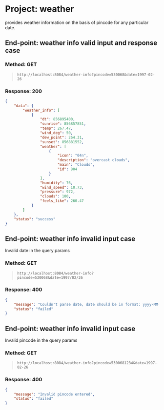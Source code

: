 # Project: weather
provides weather information on the basis of pincode for any particular date.
## End-point: weather info valid input and response case
### Method: GET
>```
>http://localhost:8084/weather-info?pincode=530068&date=1997-02-26
>```


### Response: 200
```json
{
    "data": {
        "weather_info": [
            {
                "dt": 856895400,
                "sunrise": 856857851,
                "temp": 267.47,
                "wind_deg": 50,
                "dew_point": 264.31,
                "sunset": 856881552,
                "weather": [
                    {
                        "icon": "04n",
                        "description": "overcast clouds",
                        "main": "Clouds",
                        "id": 804
                    }
                ],
                "humidity": 76,
                "wind_speed": 10.73,
                "pressure": 972,
                "clouds": 100,
                "feels_like": 260.47
            }
        ]
    },
    "status": "success"
}
```

## End-point: weather info invalid input case
Invalid date in the query params

### Method: GET
>```
>http://localhost:8084/weather-info?pincode=530068&date=1997/02/26
>```


### Response: 400
```json
{
    "message": "Couldn't parse date, date should be in format: yyyy-MM-dd ",
    "status": "failed"
}
```

## End-point: weather info invalid input case
Invalid pincode in the query params
### Method: GET
>```
>http://localhost:8084/weather-info?pincode=5300681234&date=1997-02-26
>```


### Response: 400
```json
{
    "message": "Invalid pincode entered",
    "status": "failed"
}
```

